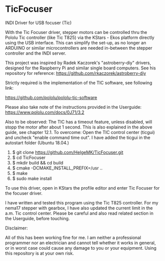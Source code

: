 # TicFocuser
INDI Driver for USB focuser (Tic)

With the Tic Focuser driver, stepper motors can be controlled thru the Pololu Tic controller (like Tic T825) via the KStars - Ekos platform directly using the USB interface. This can simplify the set-up, as no longer an ARDUINO or similar microcontrollers are needed in-between the stepper controller and the INDI server. 

This project was inspired by Radek Kaczorek's "astroberry-diy" drivers, designed for the Raspberry Pi and similar single board computers. See his repository for reference: https://github.com/rkaczorek/astroberry-diy

Strictly required is the implementation of the TIC software, see following link:

https://github.com/pololu/pololu-tic-software

Please also take note of the instructions provided in the Userguide:
https://www.pololu.com/docs/0J71/3.2

Also to be observed: The TIC has a timeout feature, unless disabled, will stopp the motor after about 1 second. This is also explained in the above guide, see chapter 12.1. To overcome: Open the TIC control center (ticgui) and uncheck "enable command time  out". I have added the ticgui in the autostart folder (Ubuntu 18.04.)

1) $ git clone https://github.com/HelgeMK/TicFocuser.git
2) $ cd TicFocuser
3) $ mkdir build && cd build
4) $ cmake -DCMAKE_INSTALL_PREFIX=/usr ..
5) $ make
6) $ sudo make install

To use this driver, open in KStars the profile editor and enter Tic Focuser for the focuser driver.

I have written and tested this program using the Tic T825 controller. For my nema17 stepper with gearbox, I have also updated the current limit in the a.m. Tic control center. Please be careful and also read related section in the Userguide, before touching.

Disclaimer:

All of this has been working fine for me. I am neither a professional programmer nor an electrician and cannot tell whether it works in general, or in worst case could cause any damage to you or your equipment. Using this repository is at your own risk.
